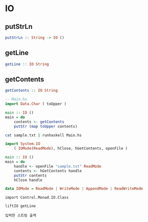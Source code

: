 # IO

## putStrLn

```haskell
putStrLn :: String -> IO ()
```

## getLine

```haskell
getLine :: IO String
```

## getContents

```haskell
getContents :: IO String
```

```haskell
-- Main.hs
import Data.Char ( toUpper )

main :: IO ()
main = do
    contents <- getContents
    putStr (map toUpper contents)
```

```sh
cat sample.txt | runhaskell Main.hs
```

```haskell
import System.IO
    ( IOMode(ReadMode), hClose, hGetContents, openFile )

main :: IO ()
main = do
    handle <- openFile "sample.txt" ReadMode
    contents <- hGetContents handle
    putStr contents
    hClose handle
```

```haskell
data IOMode = ReadMode | WriteMode | AppendMode | ReadWriteMode
```

```
import Control.Monad.IO.Class

liftIO getLine
```

`입력한 스트링 출력`
